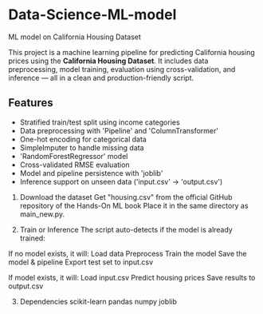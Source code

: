# Data-Science-ML-model
ML model on California Housing Dataset

This project is a machine learning pipeline for predicting California housing prices using the **California Housing Dataset**. It includes data preprocessing, model training, evaluation using cross-validation, and inference — all in a clean and production-friendly script.

## Features

- Stratified train/test split using income categories
- Data preprocessing with 'Pipeline' and 'ColumnTransformer'
- One-hot encoding for categorical data
- SimpleImputer to handle missing data
- 'RandomForestRegressor' model
- Cross-validated RMSE evaluation
- Model and pipeline persistence with 'joblib'
- Inference support on unseen data ('input.csv' → 'output.csv')

1. Download the dataset
Get "housing.csv" from the official GitHub repository of the Hands-On ML book
Place it in the same directory as main_new.py.

2. Train or Inference
The script auto-detects if the model is already trained:

If no model exists, it will:
Load data
Preprocess
Train the model
Save the model & pipeline
Export test set to input.csv

If model exists, it will:
Load input.csv
Predict housing prices
Save results to output.csv

3. Dependencies
scikit-learn
pandas
numpy
joblib
